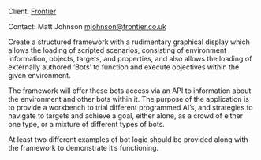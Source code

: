 Client: [Frontier](Frontier "wikilink")

Contact: Matt Johnson <mjohnson@frontier.co.uk>

Create a structured framework with a rudimentary graphical display which
allows the loading of scripted scenarios, consisting of environment
information, objects, targets, and properties, and also allows the
loading of externally authored ‘Bots’ to function and execute objectives
within the given environment.

The framework will offer these bots access via an API to information
about the environment and other bots within it. The purpose of the
application is to provide a workbench to trial different programmed
AI’s, and strategies to navigate to targets and achieve a goal, either
alone, as a crowd of either one type, or a mixture of different types of
bots.

At least two different examples of bot logic should be provided along
with the framework to demonstrate it’s functioning.
